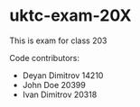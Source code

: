 # uktc-exam-20X

This is exam for class 203

Code contributors:
- Deyan Dimitrov 14210
- John Doe 20399
- Ivan Dimitrov 20318
